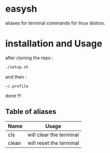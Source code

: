 # easysh
aliases for terminal commands for linux distros.
# installation and Usage
after cloning the repo :
```bash
./setup.sh
```
and then :
```
~/.profile
```
done !!!
## Table of aliases
|Name |Usage|
|-----|--------|
|cls  | will clear the terminal       |
|clean  |will reset the terminal      |
